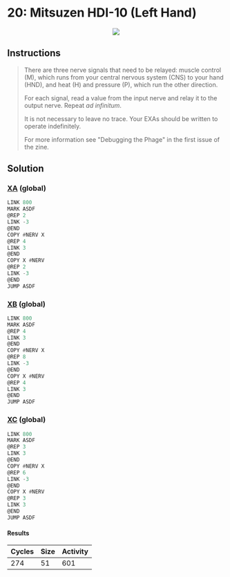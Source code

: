 # 20: Mitsuzen HDI-10 (Left Hand)

<div align="center"><img src="EXAPUNKS - Mitsuzen HDI-10 (274, 51, 601, 2023-07-31-12-22-26).gif" /></div>

## Instructions
> There are three nerve signals that need to be relayed: muscle control (M), which runs from your central nervous system (CNS) to your hand (HND), and heat (H) and pressure (P), which run the other direction.
> 
> For each signal, read a value from the input nerve and relay it to the output nerve. Repeat _ad infinitum_.
> 
> It is not necessary to leave no trace. Your EXAs should be written to operate indefinitely.
> 
> For more information see "Debugging the Phage" in the first issue of the zine.

## Solution

### [XA](XA.exa) (global)
```asm
LINK 800
MARK ASDF
@REP 2
LINK -3
@END
COPY #NERV X
@REP 4
LINK 3
@END
COPY X #NERV
@REP 2
LINK -3
@END
JUMP ASDF
```

### [XB](XB.exa) (global)
```asm
LINK 800
MARK ASDF
@REP 4
LINK 3
@END
COPY #NERV X
@REP 8
LINK -3
@END
COPY X #NERV
@REP 4
LINK 3
@END
JUMP ASDF
```

### [XC](XC.exa) (global)
```asm
LINK 800
MARK ASDF
@REP 3
LINK 3
@END
COPY #NERV X
@REP 6
LINK -3
@END
COPY X #NERV
@REP 3
LINK 3
@END
JUMP ASDF
```

#### Results
| Cycles | Size | Activity |
|--------|------|----------|
| 274    | 51   | 601      |
